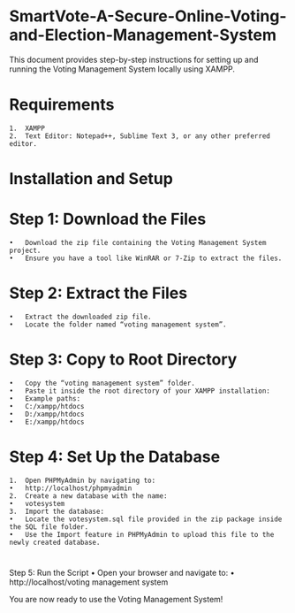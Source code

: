 # SmartVote-A-Secure-Online-Voting-and-Election-Management-System
This document provides step-by-step instructions for setting up and running the Voting Management System locally using XAMPP.

# Requirements
	1.	XAMPP
	2.	Text Editor: Notepad++, Sublime Text 3, or any other preferred editor.

# Installation and Setup

# Step 1: Download the Files
	•	Download the zip file containing the Voting Management System project.
	•	Ensure you have a tool like WinRAR or 7-Zip to extract the files.

# Step 2: Extract the Files
	•	Extract the downloaded zip file.
	•	Locate the folder named “voting management system”.

# Step 3: Copy to Root Directory
	•	Copy the “voting management system” folder.
	•	Paste it inside the root directory of your XAMPP installation:
	•	Example paths:
	•	C:/xampp/htdocs
	•	D:/xampp/htdocs
	•	E:/xampp/htdocs

# Step 4: Set Up the Database
	1.	Open PHPMyAdmin by navigating to:
	•	http://localhost/phpmyadmin
	2.	Create a new database with the name:
	•	votesystem
	3.	Import the database:
	•	Locate the votesystem.sql file provided in the zip package inside the SQL file folder.
	•	Use the Import feature in PHPMyAdmin to upload this file to the newly created database.
# 
Step 5: Run the Script
	•	Open your browser and navigate to:
	•	http://localhost/voting management system
 
You are now ready to use the Voting Management System!
